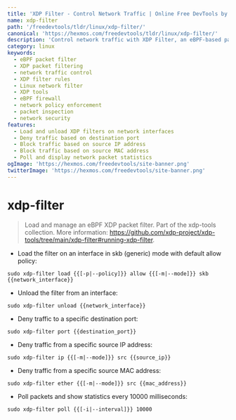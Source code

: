 ```yaml
---
title: 'XDP Filter - Control Network Traffic | Online Free DevTools by Hexmos'
name: xdp-filter
path: '/freedevtools/tldr/linux/xdp-filter/'
canonical: 'https://hexmos.com/freedevtools/tldr/linux/xdp-filter/'
description: 'Control network traffic with XDP Filter, an eBPF-based packet filtering tool. Manage XDP filters to allow, deny, and monitor network packets. Free online tool, no registration required.'
category: linux
keywords:
  - eBPF packet filter
  - XDP packet filtering
  - network traffic control
  - XDP filter rules
  - Linux network filter
  - XDP tools
  - eBPF firewall
  - network policy enforcement
  - packet inspection
  - network security
features:
  - Load and unload XDP filters on network interfaces
  - Deny traffic based on destination port
  - Block traffic based on source IP address
  - Block traffic based on source MAC address
  - Poll and display network packet statistics
ogImage: 'https://hexmos.com/freedevtools/site-banner.png'
twitterImage: 'https://hexmos.com/freedevtools/site-banner.png'
---
```


# xdp-filter

> Load and manage an eBPF XDP packet filter.
> Part of the xdp-tools collection.
> More information: <https://github.com/xdp-project/xdp-tools/tree/main/xdp-filter#running-xdp-filter>.

- Load the filter on an interface in skb (generic) mode with default allow policy:

`sudo xdp-filter load {{[-p|--policy]}} allow {{[-m|--mode]}} skb {{network_interface}}`

- Unload the filter from an interface:

`sudo xdp-filter unload {{network_interface}}`

- Deny traffic to a specific destination port:

`sudo xdp-filter port {{destination_port}}`

- Deny traffic from a specific source IP address:

`sudo xdp-filter ip {{[-m|--mode]}} src {{source_ip}}`

- Deny traffic from a specific source MAC address:

`sudo xdp-filter ether {{[-m|--mode]}} src {{mac_address}}`

- Poll packets and show statistics every 10000 milliseconds:

`sudo xdp-filter poll {{[-i|--interval]}} 10000`
